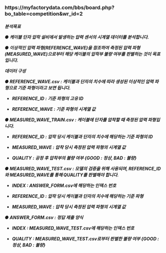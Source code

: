 <h3> https://myfactorydata.com/bbs/board.php?bo_table=competition&wr_id=2 </h3>
<h5>
  분석목표 

● 케이블 단자 압착 설비에서 발생하는 압력 센서의 시계열 데이터를 분석합니다.

● 이상적인 압력 파형(REFERENCE_WAVE)을 참조하여 측정된 압력 파형(MEASURED_WAVE)으로부터 해당 케이블의 압착부 불량 여부를 판별하는 것이 목표입니다.



데이터 구성

● REFERENCE_WAVE.csv : 케이블과 단자의 치수에 따라 생성된 이상적인 압력 파형으로 기준 파형이라고 보면 됩니다. 

   - REFERENCE_ID : 기준 파형의 고유 ID

   - REFERENCE_WAVE : 기준 파형의 시계열 값 



● MEASURED_WAVE_TRAIN.csv : 케이블에 단자를 압착할 때 측정된 압력 파형입니다.

   - REFERENCE_ID : 압착 당시 케이블과 단자의 치수에 해당하는 기준 파형의 ID

   - MEASURED_WAVE : 압착 당시 측정된 압력 파형의 시계열 값

   - QUALITY : 공정 후 압착부의 불량 여부 {GOOD : 정상, BAD : 불량}



● MEASURED_WAVE_TEST.csv : 모델의 검증을 위해 사용되며, REFERENCE_ID와 MEASURED_WAVE를 통해 QUALITY를 판별해야 합니다.

   - INDEX : ANSWER_FORM.csv에 해당하는 인덱스 번호

   - REFERENCE_ID : 압착 당시 케이블과 단자의 치수에 해당하는 기준 파형

   - MEASURED_WAVE : 압착 당시 측정된 압력 파형의 시계열 값



● ANSWER_FORM.csv : 정답 제출 양식

   - INDEX : MEASURED_WAVE_TEST.csv에 해당하는 인덱스 번호

   - QUALITY : MEASURED_WAVE_TEST.csv로부터 판별한 불량 여부 {GOOD : 정상, BAD : 불량}
  </h5>
  
  
